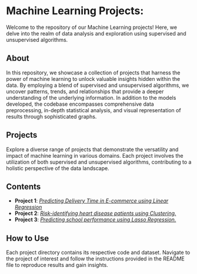 # Machine Learning Projects:
Welcome to the repository of our Machine Learning projects! Here, we delve into the realm of data analysis and exploration using supervised and unsupervised algorithms. 

## About

In this repository, we showcase a collection of projects that harness the power of machine learning to unlock valuable insights hidden within the data. By employing a blend of supervised and unsupervised algorithms, we uncover patterns, trends, and relationships that provide a deeper understanding of the underlying information. In addition to the models developed, the codebase encompasses comprehensive data preprocessing, in-depth statistical analysis, and visual representation of results through sophisticated graphs.

## Projects

Explore a diverse range of projects that demonstrate the versatility and impact of machine learning in various domains. Each project involves the utilization of both supervised and unsupervised algorithms, contributing to a holistic perspective of the data landscape.

## Contents

- **Project 1**: [*Predicting Delivery Time in E-commerce using Linear Regression*](https://github.com/AmandaMartins12/Data_Analyst_Portfolio/blob/a0adb3a6fac0e244c4827237064a9714e2784e4f/Machine%20Learning%20Projects/Predicting%20Delivery%20Time%20in%20E-commerce%20using%20Linear%20Regression/code/linear_regression_practice%20(2).ipynb)
- **Project 2**: [*Risk-identifying heart disease patients using Clustering.*](https://github.com/AmandaMartins12/Data_Analyst_Portfolio/blob/27783ab941e4c73d7412c339c7620392d3db647f/Machine%20Learning%20Projects/Risk-identifying%20heart%20disease%20patients%20using%20clustering/code/Clustering%20(1).ipynb)
- **Project 3**: [*Predicting school performance using Lasso Regression.*]()

## How to Use

Each project directory contains its respective code and dataset. Navigate to the project of interest and follow the instructions provided in the README file to reproduce results and gain insights.
